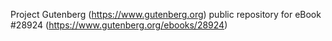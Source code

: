 Project Gutenberg (https://www.gutenberg.org) public repository for eBook #28924 (https://www.gutenberg.org/ebooks/28924)
